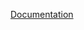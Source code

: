 


[Documentation][docs]

[docs]: https://api.emberjs.com/ember/release/classes/Ember.Templates.helpers/methods/hash?anchor=hash 
